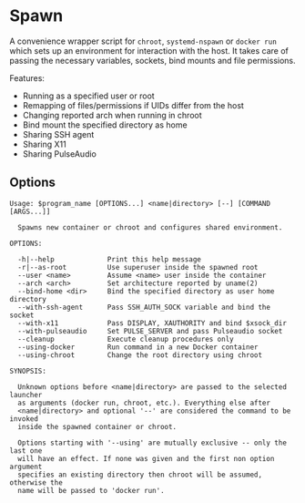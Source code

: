 # Spawn

A convenience wrapper script for `chroot`, `systemd-nspawn` or `docker run`
which sets up an environment for interaction with the host. It takes care of
passing the necessary variables, sockets, bind mounts and file permissions.

Features:

  * Running as a specified user or root
  * Remapping of files/permissions if UIDs differ from the host
  * Changing reported arch when running in chroot
  * Bind mount the specified directory as home
  * Sharing SSH agent
  * Sharing X11
  * Sharing PulseAudio 

## Options

```
Usage: $program_name [OPTIONS...] <name|directory> [--] [COMMAND [ARGS...]]

  Spawns new container or chroot and configures shared environment.

OPTIONS:

  -h|--help             Print this help message
  -r|--as-root          Use superuser inside the spawned root
  --user <name>         Assume <name> user inside the container
  --arch <arch>         Set architecture reported by uname(2)
  --bind-home <dir>     Bind the specified directory as user home directory
  --with-ssh-agent      Pass SSH_AUTH_SOCK variable and bind the socket
  --with-x11            Pass DISPLAY, XAUTHORITY and bind $xsock_dir
  --with-pulseaudio     Set PULSE_SERVER and pass Pulseaudio socket
  --cleanup             Execute cleanup procedures only
  --using-docker        Run command in a new Docker container
  --using-chroot        Change the root directory using chroot

SYNOPSIS:

  Unknown options before <name|directory> are passed to the selected launcher
  as arguments (docker run, chroot, etc.). Everything else after
  <name|directory> and optional '--' are considered the command to be invoked
  inside the spawned container or chroot.

  Options starting with '--using' are mutually exclusive -- only the last one
  will have an effect. If none was given and the first non option argument
  specifies an existing directory then chroot will be assumed, otherwise the
  name will be passed to 'docker run'.
```
